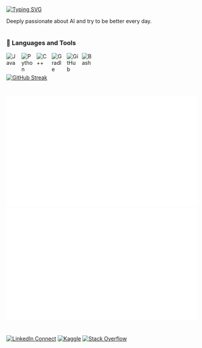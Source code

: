 [![Typing SVG](https://readme-typing-svg.demolab.com?font=Oswald&size=30&pause=1000&color=EFF7EC&vCenter=true&duration=4000&random=false&height=70&lines=Hi+There+👋;I'm+Mert)](https://git.io/typing-svg)

Deeply passionate about AI and try to be better every day.
#
### 🧰 Languages and Tools


<img align="left" alt="Java" width="30px" style="padding-right:10px;" src="https://cdn.jsdelivr.net/gh/devicons/devicon/icons/tensorflow/tensorflow-original.svg" />
<img align="left" alt="Python" width="30px" style="padding-right:10px;" src="https://cdn.jsdelivr.net/gh/devicons/devicon/icons/python/python-plain.svg" />
<img align="left" alt="C++" width="30px" style="padding-right:10px;" src="https://cdn.jsdelivr.net/gh/devicons/devicon/icons/pandas/pandas-original.svg" />
<img align="left" alt="Gradle" width="30px" style="padding-right:10px;" src="https://cdn.jsdelivr.net/gh/devicons/devicon/icons/pytorch/pytorch-original.svg" />
<img align="left" alt="GitHub" width="30px" style="padding-right:10px;" src="https://cdn.jsdelivr.net/gh/devicons/devicon/icons/swift/swift-original.svg" />
<img align="left" alt="Bash" width="30px" style="padding-right:10px;" src="https://cdn.jsdelivr.net/gh/devicons/devicon/icons/cplusplus/cplusplus-plain.svg" />
<br />

#

[![GitHub Streak](https://streak-stats.demolab.com/?user=merterbak&theme=dark)](https://git.io/streak-stats)
#

![](https://raw.githubusercontent.com/merterbak/github-stats/master/generated/overview.svg#gh-dark-mode-only)
![](https://raw.githubusercontent.com/merterbak/github-stats/master/generated/languages.svg#gh-dark-mode-only)
#
[![LinkedIn Connect](https://img.shields.io/badge/Linkedin-black?&logo=linkedin&style=for-the-badge&logoColor=0b62c3)](https://www.linkedin.com/in/merterbak/)
[![Kaggle](https://img.shields.io/badge/Kaggle-black?style=for-the-badge&logo=kaggle)](https://www.kaggle.com/merterbak)
[![Stack Overflow](https://img.shields.io/badge/-Stackoverflow-black?style=for-the-badge&logo=stack-overflow)](https://stackoverflow.com/users/22425414/mert-erbak)
